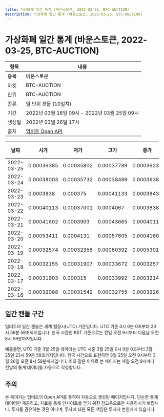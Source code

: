 ```yaml
---
title: 가상화폐 일간 통계 (바운스토큰, 2022-03-25, BTC-AUCTION)
description: 가상화폐 일간 통계 (바운스토큰, 2022-03-25, BTC-AUCTION)
---
```


가상화폐 일간 통계 (바운스토큰, 2022-03-25, BTC-AUCTION)
===

|항목|내용|
|--|--|
|종목|바운스토큰|
|마켓|BTC-AUCTION|
|단위|BTC-AUCTION|
|종류|일 단위 캔들 (10일치)|
|기간|2022년 03월 16일 09시 - 2022년 03월 25일 09시|
|생성일|2022년 03월 26일 17시|
|출처|[업비트 Open API](https://docs.upbit.com)|


|날짜|시가|저가|고가|종가|비고|
|--|--|--|--|--|--|
|2022-03-25|0.00036385|0.00035802|0.00037789|0.00036234|    |
|2022-03-24|0.00038003|0.00035732|0.00038489|0.00036385|    |
|2022-03-23|0.0003838|0.000375|0.00041133|0.0003843|    |
|2022-03-22|0.00040113|0.00037001|0.0004067|0.0003838|    |
|2022-03-21|0.00041602|0.0003903|0.00043665|0.00040113|    |
|2022-03-20|0.00053411|0.0004131|0.00057605|0.00041602|    |
|2022-03-19|0.00032574|0.00032358|0.00060392|0.00053013|    |
|2022-03-18|0.00032155|0.00031907|0.00033672|0.00032574|    |
|2022-03-17|0.00031903|0.000315|0.00033992|0.00032147|    |
|2022-03-16|0.00032088|0.00031542|0.00032755|0.00032267|    |


일간 캔들 구간
---
업비트의 일간 캔들은 세계 협정시(UTC) 기준입니다. 
UTC 기준 0시 0분 0초부터 23시 59분 59초까지입니다. 
한국 시간인 KST 기준으로는 전일 오전 9시부터 다음날 오전 8시 59분까지입니다. 


예를들면, UTC 기준 3월 25일 데이터는 UTC 시준 3월 25일 0시 0분 0초부터 3월 25일 23시 59분 59초까지입니다. 
한국 시간으로 표현하면 3월 25일 오전 9시부터 3월 26일 오전 8시 59분까지입니다. 
이와 같은 이유로 본 페이지는 매일 오전 9시마다 전날의 통계 데이터를 자동으로 작성합니다. 


주의
---


본 페이지는 업비트의 Open API를 통하여 자동으로 생성된 페이지입니다. 
단순한 통계 데이터만 제공하고, 자료를 통해 인사이트를 얻기 위한 참고용으로만 사용하시기 바랍니다. 
투자를 권유하는 것은 아니며, 투자에 대한 모든 책임은 투자자 본인에게 있습니다. 

